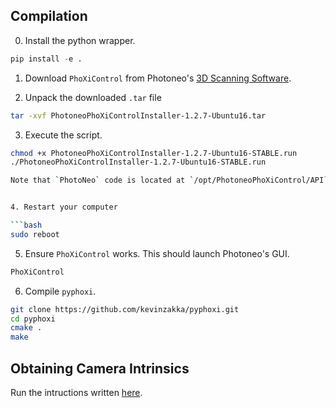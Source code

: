 ## Compilation

0. Install the python wrapper.

```python
pip install -e .
```

1. Download `PhoXiControl` from Photoneo's [3D Scanning Software](https://www.photoneo.com/3d-scanning-software/).

2. Unpack the downloaded `.tar` file

```bash
tar -xvf PhotoneoPhoXiControlInstaller-1.2.7-Ubuntu16.tar
```

3. Execute the script.

```bash
chmod +x PhotoneoPhoXiControlInstaller-1.2.7-Ubuntu16-STABLE.run
./PhotoneoPhoXiControlInstaller-1.2.7-Ubuntu16-STABLE.run

Note that `PhotoNeo` code is located at `/opt/PhotoneoPhoXiControl/API`.


4. Restart your computer

```bash
sudo reboot
```

5. Ensure `PhoXiControl` works. This should launch Photoneo's GUI.

```bash
PhoXiControl
```

6. Compile `pyphoxi`.

```bash
git clone https://github.com/kevinzakka/pyphoxi.git
cd pyphoxi
cmake .
make
```

## Obtaining Camera Intrinsics

Run the intructions written [here](http://wiki.photoneo.com/index.php/Frequently_asked_questions_and_Frequently_experienced_difficulties#How_do_I_retrieve_the_intrinsic_parameters_of_the_scanner.3F).